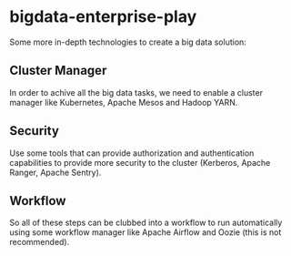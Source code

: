 # bigdata-enterprise-play

Some more in-depth technologies to create a big data solution:

## Cluster Manager

In order to achive all the big data tasks, we need to enable a cluster manager like Kubernetes, Apache Mesos and Hadoop YARN.

## Security 

Use some tools that can provide authorization and authentication capabilities to provide more security to the cluster (Kerberos, Apache Ranger, Apache Sentry).

## Workflow

So all of these steps can be clubbed into a workflow to run automatically using some workflow manager like Apache Airflow and Oozie (this is not recommended).


